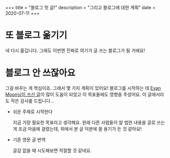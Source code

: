 +++
title = "블로그 첫 글!"
description = "그리고 블로그에 대한 계획"
date = 2020-07-11
+++

# 또 블로그 옮기기

네 다시 옮깁니다. 그래도 이번엔 진짜로 여기가 글 쓰는 블로그가 될 거에요!

# 블로그 안 쓰잖아요

그걸 바꾸는 게 핵심이죠. 그래서 몇 가지 계획이 있어요! 블로그를 시작하는 데 [Evan Moon님이 쓰신 글](https://evan-moon.github.io/2019/09/28/how-do-i-write-postings/)이 많이 도움이 되었고 이 목표들에도 영향을 주셨어요. 이 글에서라도 작은 감사를 드립니다...

- 쉬운 주제로 시작한다

  지금 가장 필요한 목표라고 생각해요. 원래 다른 사람들이 알 법한 내용을 글로 쓰는 게 조금 마음에 걸렸는데, 위에서 본 글 덕분에 쓸 용기가 든 것 같아요! 

- 기존 영문 글 번역

  글감 없을 때 시도해보면 적절할 것 같네요.